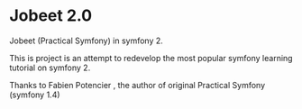 
Jobeet 2.0
============

Jobeet (Practical Symfony) in symfony 2. 

This is project is an attempt to redevelop the most popular symfony learning tutorial on symfony 2. 


Thanks to Fabien Potencier , the author of original Practical Symfony (symfony 1.4)

